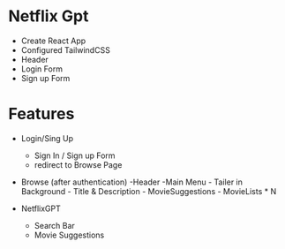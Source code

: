 # Netflix Gpt

- Create React App
- Configured TailwindCSS
- Header
- Login Form 
- Sign up Form 

# Features
- Login/Sing Up
    - Sign In / Sign up Form
    - redirect to Browse Page
- Browse (after authentication)
    -Header
    -Main Menu 
        - Tailer in Background
        - Title & Description
        - MovieSuggestions
            - MovieLists * N

- NetflixGPT
    - Search Bar
    - Movie Suggestions